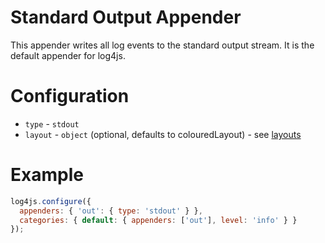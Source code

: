 # Standard Output Appender

This appender writes all log events to the standard output stream. It is the default appender for log4js.

# Configuration

* `type` - `stdout`
* `layout` - `object` (optional, defaults to colouredLayout) - see [layouts](layouts.md)

# Example
```javascript
log4js.configure({
  appenders: { 'out': { type: 'stdout' } },
  categories: { default: { appenders: ['out'], level: 'info' } }
});
```
